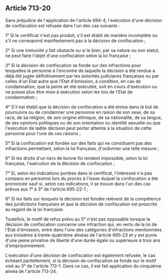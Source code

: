 Article 713-20
----
Sans préjudice de l'application de l'article 694-4, l'exécution d'une décision
de confiscation est refusée dans l'un des cas suivants :

1° Si le certificat n'est pas produit, s'il est établi de manière incomplète ou
s'il ne correspond manifestement pas à la décision de confiscation ;

2° Si une immunité y fait obstacle ou si le bien, par sa nature ou son statut,
ne peut faire l'objet d'une confiscation selon la loi française ;

3° Si la décision de confiscation se fonde sur des infractions pour lesquelles
la personne à l'encontre de laquelle la décision a été rendue a déjà été jugée
définitivement par les autorités judiciaires françaises ou par celles d'un Etat
autre que l'Etat d'émission, à condition, en cas de condamnation, que la peine
ait été exécutée, soit en cours d'exécution ou ne puisse plus être mise à
exécution selon les lois de l'Etat de condamnation ;

4° S'il est établi que la décision de confiscation a été émise dans le but de
poursuivre ou de condamner une personne en raison de son sexe, de sa race, de sa
religion, de son origine ethnique, de sa nationalité, de sa langue, de ses
opinions politiques ou de son orientation ou identité sexuelle ou que
l'exécution de ladite décision peut porter atteinte à la situation de cette
personne pour l'une de ces raisons ;

5° Si la confiscation est fondée sur des faits qui ne constituent pas des
infractions permettant, selon la loi française, d'ordonner une telle mesure ;

6° Si les droits d'un tiers de bonne foi rendent impossible, selon la loi
française, l'exécution de la décision de confiscation ;

7° Si, selon les indications portées dans le certificat, l'intéressé n'a pas
comparu en personne lors du procès à l'issue duquel la confiscation a été
prononcée sauf si, selon ces indications, il se trouve dans l'un des cas prévus
aux 1° à 3° de l'article 695-22-1 ;

8° Si les faits sur lesquels la décision est fondée relèvent de la compétence
des juridictions françaises et que la décision de confiscation est prescrite au
regard de la loi française.

Toutefois, le motif de refus prévu au 5° n'est pas opposable lorsque la décision
de confiscation concerne une infraction qui, en vertu de la loi de l'Etat
d'émission, entre dans l'une des catégories d'infractions mentionnées aux
troisième à trente-quatrième alinéas de l'article 695-23 et y est punie d'une
peine privative de liberté d'une durée égale ou supérieure à trois ans
d'emprisonnement.

L'exécution d'une décision de confiscation est également refusée, le cas échéant
partiellement, si la décision de confiscation se fonde sur le motif visé au 3°
de l'article 713-1. Dans ce cas, il est fait application du cinquième alinéa de
l'article 713-24.
